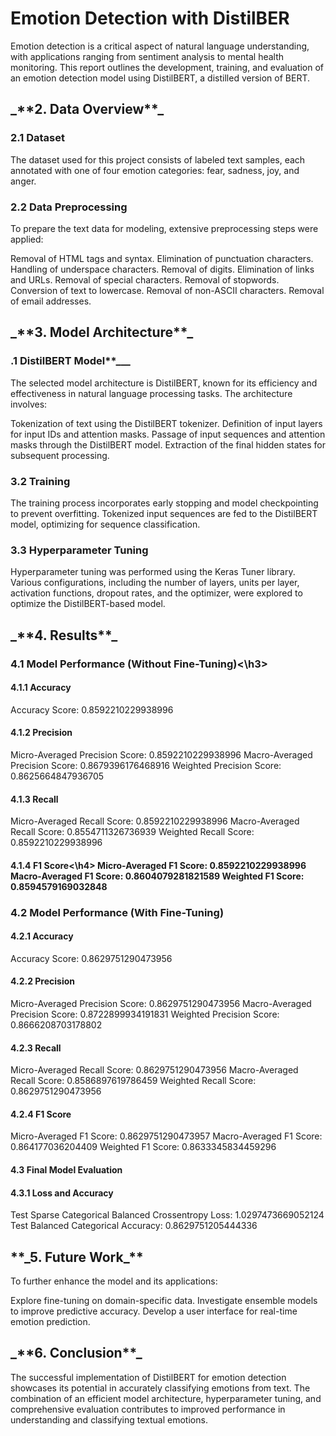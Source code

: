 <h1> Emotion Detection with DistilBER </h1

Emotion detection is a critical aspect of natural language understanding, with applications ranging from sentiment analysis to mental health monitoring. This report outlines the development, training, and evaluation of an emotion detection model using DistilBERT, a distilled version of BERT.

<h2> _**2. Data Overview**_</h2> 
<h3>2.1 Dataset</h3>
The dataset used for this project consists of labeled text samples, each annotated with one of four emotion categories: fear, sadness, joy, and anger.

<h3>2.2 Data Preprocessing</h3>
To prepare the text data for modeling, extensive preprocessing steps were applied:

Removal of HTML tags and syntax.
Elimination of punctuation characters.
Handling of underspace characters.
Removal of digits.
Elimination of links and URLs.
Removal of special characters.
Removal of stopwords.
Conversion of text to lowercase.
Removal of non-ASCII characters.
Removal of email addresses.
<h2>_**3. Model Architecture**_</h2>
<h3>.1 DistilBERT Model**___</h3>
The selected model architecture is DistilBERT, known for its efficiency and effectiveness in natural language processing tasks. The architecture involves:

Tokenization of text using the DistilBERT tokenizer.
Definition of input layers for input IDs and attention masks.
Passage of input sequences and attention masks through the DistilBERT model.
Extraction of the final hidden states for subsequent processing.
<h3>3.2 Training</h3>
The training process incorporates early stopping and model checkpointing to prevent overfitting. Tokenized input sequences are fed to the DistilBERT model, optimizing for sequence classification.

<h3>3.3 Hyperparameter Tuning</h3>
Hyperparameter tuning was performed using the Keras Tuner library. Various configurations, including the number of layers, units per layer, activation functions, dropout rates, and the optimizer, were explored to optimize the DistilBERT-based model.

<h2>_**4. Results**_</h2>
<h3>4.1 Model Performance (Without Fine-Tuning)<\h3>
<h4>4.1.1 Accuracy</h4>
Accuracy Score: 0.8592210229938996
<h4>4.1.2 Precision</h4>
Micro-Averaged Precision Score: 0.8592210229938996
Macro-Averaged Precision Score: 0.8679396176468916
Weighted Precision Score: 0.8625664847936705
<h4>4.1.3 Recall</h4>
Micro-Averaged Recall Score: 0.8592210229938996
Macro-Averaged Recall Score: 0.8554711326736939
Weighted Recall Score: 0.8592210229938996
<h4>4.1.4 F1 Score<\h4>
Micro-Averaged F1 Score: 0.8592210229938996
Macro-Averaged F1 Score: 0.8604079281821589
Weighted F1 Score: 0.8594579169032848

<h3>4.2 Model Performance (With Fine-Tuning)</h3>
<h4>4.2.1 Accuracy</h4>
Accuracy Score: 0.8629751290473956
<h4>4.2.2 Precision</h4>
Micro-Averaged Precision Score: 0.8629751290473956
Macro-Averaged Precision Score: 0.8722899934191831
Weighted Precision Score: 0.8666208703178802
<h4>4.2.3 Recall</h4>
Micro-Averaged Recall Score: 0.8629751290473956
Macro-Averaged Recall Score: 0.8586897619786459
Weighted Recall Score: 0.8629751290473956
<h4>4.2.4 F1 Score</h4>
Micro-Averaged F1 Score: 0.8629751290473957
Macro-Averaged F1 Score: 0.864177036204409
Weighted F1 Score: 		 0.8633345834459296
<h4>4.3 Final Model Evaluation</h4>
<h4>4.3.1 Loss and Accuracy</h4>

Test Sparse Categorical Balanced Crossentropy Loss: 1.0297473669052124
Test Balanced Categorical Accuracy: 0.8629751205444336

<h2>**_5. Future Work_**</h2>
To further enhance the model and its applications:

Explore fine-tuning on domain-specific data.
Investigate ensemble models to improve predictive accuracy.
Develop a user interface for real-time emotion prediction.

<h2>_**6. Conclusion**_</h2>
The successful implementation of DistilBERT for emotion detection showcases its potential in accurately classifying emotions from text. The combination of an efficient model architecture, hyperparameter tuning, and comprehensive evaluation contributes to improved performance in understanding and classifying textual emotions.

